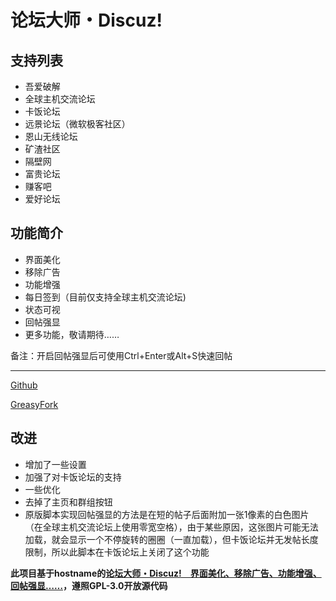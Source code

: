 # 论坛大师・Discuz!
## 支持列表
- 吾爱破解
- 全球主机交流论坛
- 卡饭论坛
- 远景论坛（微软极客社区）
- 恩山无线论坛
- 矿渣社区
- 隔壁网
- 富贵论坛
- 赚客吧
- 爱好论坛

## 功能简介
- 界面美化
- 移除广告
- 功能增强
- 每日签到（目前仅支持全球主机交流论坛)
- 状态可视
- 回帖强显
- 更多功能，敬请期待……

备注：开启回帖强显后可使用Ctrl+Enter或Alt+S快速回帖

---

[Github](https://github.com/mxdh/Forum-Master-Discuz-)

[GreasyFork](https://greasyfork.org/zh-CN/scripts/400489-forum-master-discuz)

## 改进
- 增加了一些设置
- 加强了对卡饭论坛的支持
- 一些优化
- 去掉了主页和群组按钮
- 原版脚本实现回帖强显的方法是在短的帖子后面附加一张1像素的白色图片（在全球主机交流论坛上使用零宽空格），由于某些原因，这张图片可能无法加载，就会显示一个不停旋转的圈圈（一直加载），但卡饭论坛并无发帖长度限制，所以此脚本在卡饭论坛上关闭了这个功能

**此项目基于hostname的[论坛大师・Discuz!　界面美化、移除广告、功能增强、回帖强显……](https://greasyfork.org/zh-CN/scripts/400250-forum-master-discuz)，遵照GPL-3.0开放源代码**
